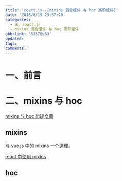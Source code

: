```yaml
---
title: 'react.js--[mixins 混合组件 与 hoc 高阶组件]'
date: '2018/8/19 23:57:28'
categories:
  - 五、react.js
  - mixins 混合组件 与 hoc 高阶组件
abbrlink: '53578e63'
updated:
tags:
comments:
---
```


# 一、前言


# 二、mixins 与 hoc 

[mixins 与 hoc 比较文章](https://juejin.im/post/5914fb4a0ce4630069d1f3f6)

## mixins

与 vue.js 中的 mixins 一个道理。

[react 中使用 mixins ](https://segmentfault.com/a/1190000008814336)

## hoc
